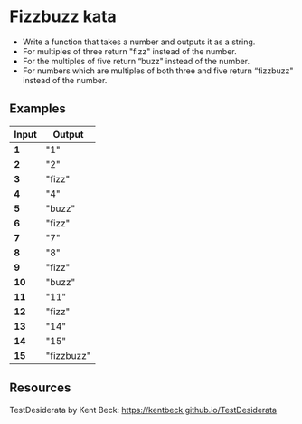 # Fizzbuzz kata

- Write a function that takes a number and outputs it as a string.
- For multiples of three return "fizz" instead of the number.
- For the multiples of five return “buzz" instead of the number.
- For numbers which are multiples of both three and five return “fizzbuzz" instead of the number.

## Examples

| **Input** | **Output** |
| --------- | ---------- |
| **1**     | "1"        |
| **2**     | "2"        |
| **3**     | "fizz"     |
| **4**     | "4"        |
| **5**     | "buzz"     |
| **6**     | "fizz"     |
| **7**     | "7"        |
| **8**     | "8"        |
| **9**     | "fizz"     |
| **10**    | "buzz"     |
| **11**    | "11"       |
| **12**    | "fizz"     |
| **13**    | "14"       |
| **14**    | "15"       |
| **15**    | "fizzbuzz" |

## Resources

TestDesiderata by Kent Beck: <https://kentbeck.github.io/TestDesiderata>

